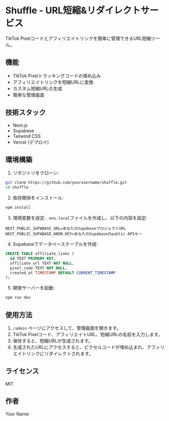 # Shuffle - URL短縮&リダイレクトサービス

TikTok Pixelコードとアフィリエイトリンクを簡単に管理できるURL短縮ツール。

## 機能

- TikTok Pixelトラッキングコードの埋め込み
- アフィリエイトリンクを短縮URLに変換
- カスタム短縮URLの生成
- 簡単な管理画面

## 技術スタック

- Next.js
- Supabase
- Tailwind CSS
- Vercel (デプロイ)

## 環境構築

1. リポジトリをクローン:
```bash
git clone https://github.com/yourusername/shuffle.git
cd shuffle
```

2. 依存関係をインストール:
```bash
npm install
```

3. 環境変数を設定:
`.env.local`ファイルを作成し、以下の内容を設定:
```
NEXT_PUBLIC_SUPABASE_URL=あなたのSupabaseプロジェクトURL
NEXT_PUBLIC_SUPABASE_ANON_KEY=あなたのSupabaseのpublic APIキー
```

4. Supabaseでデータベーステーブルを作成:
```sql
CREATE TABLE affiliate_links (
  id TEXT PRIMARY KEY,
  affiliate_url TEXT NOT NULL,
  pixel_code TEXT NOT NULL,
  created_at TIMESTAMP DEFAULT CURRENT_TIMESTAMP
);
```

5. 開発サーバーを起動:
```bash
npm run dev
```

## 使用方法

1. `/admin` ページにアクセスして、管理画面を開きます。
2. TikTok Pixelコード、アフィリエイトURL、短縮URLの名前を入力します。
3. 保存すると、短縮URLが生成されます。
4. 生成されたURLにアクセスすると、ピクセルコードが埋め込まれ、アフィリエイトリンクにリダイレクトされます。

## ライセンス

MIT

## 作者

Your Name 